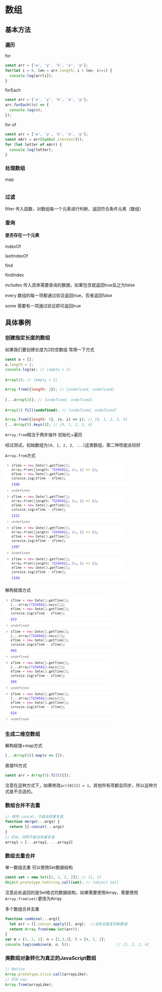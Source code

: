# 数组

## 基本方法

### 遍历

for
```js
const arr = ['w', 'y', 'k', 'o', 'p'];
for(let i = 0, len = arr.length; i < len; i+=1) {
  console.log(arr[i]);
}
```

forEach
```js
const arr = ['w', 'y', 'k', 'o', 'p'];
arr.forEach((v) => {
  console.log(v);
});
```

for of
```js
const arr = ['w', 'y', 'k', 'o', 'p'];
const eArr = arr[Symbol.iterator]();
for (let letter of eArr) {
  console.log(letter);
}
```

### 处理数组

map
```js

```

### 过滤

filter 传入函数，对数组每一个元素进行判断，返回符合条件元素（数组）

### 查询


#### 是否存在一个元素


indexOf

lastIndexOf


find

findIndex


includes 传入具体需要查询的数据，如果包含就返回true反之为false


every 数组的每一项都通过验证返回true，否者返回false

some 需要有一项通过验证即可返回true





## 具体事例

### 创建指定长度的数组

如果我们要创建长度为2的空数组
常用一下方式

```js
const a = [];
a.length = 2;
console.log(a); // [empty × 2]

Array(2); // [empty × 2]
```

```js
Array.from({length: 2}); // [undefined, undefined]

[...Array(2)]; // [undefined, undefined]

Array(2).fill(undefined); // [undefined, undefined]
```

```js
Array.from({length: 5}, (v, i) => i); // [0, 1, 2, 3, 4]
[...Array(5).keys()]; // [0, 1, 2, 3, 4]
```
`Array.from`相当于两步操作 初始化+遍历

经过测试，初始数组为`[0, 1, 2, 3, ...]`这类数组，第二种性能会较好

`Array.from`方式

![images](./images/Array1.png)

解构赋值方式

![images](./images/Array2.png)


### 生成二维空数组

解构赋值+map方式
```js
[...Array(5)].map(v => []);
```

直接fill方式
```js
const arr = Array(5).fill([]);
```
注意在这种方式下，如果修改`arr[0][1] = 1`，其他所有项都会同步，所以这种方式是不合适的。


### 数组合并不去重
```js
// 使用 concat，不能去除重复值
function merge(...args) {
  return [].concat(...args)
}
// ES6，同样不能去除重复值
array1 = [...array1, ...array2]
```

### 数组去重合并

单一数组去重
可以使用Set数据结构
```js
const set = new Set([1, 1, 2, 2]); // [1, 2]
Object.prototype.toString.call(set); // [object Set]
```
注意此处返回的是Set格式的数据结构，如果需要使用Array，需要使用`Array.from(set)`更改为Array

多个数组合并去重
```js
function combine(...arg){ 
  let arr = [].concat.apply([], arg);  //没有去重复的新数组 
  return Array.from(new Set(arr));
} 
var m = [1, 2, 2], n = [2,3,3], l = [4, 2, 2]; 
console.log(combine(m, n, l));                     // [1, 2, 3, 4]
```
### 类数组对象转化为真正的JavaScript数组
```js
// Native
Array.prototype.slice.call(arrayLike);
// ES6-way
Array.from(arrayLike);
```

